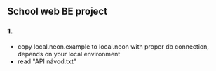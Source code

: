## School web BE project

### 1. 
 - copy local.neon.example to local.neon with proper db connection, depends on your local environment
 - read "API návod.txt"